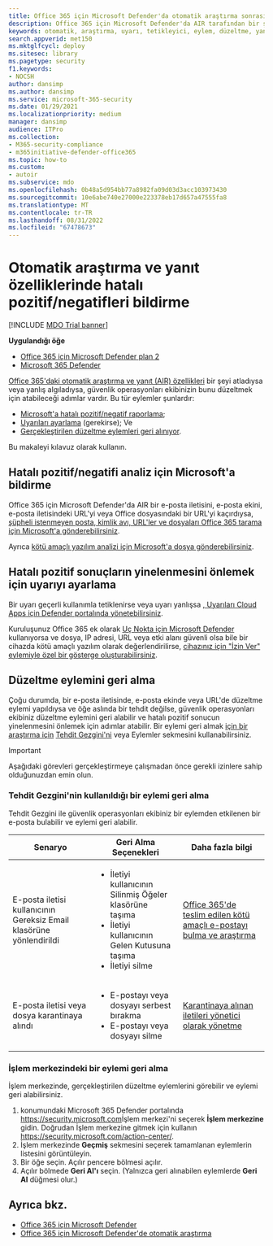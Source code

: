 ```yaml
---
title: Office 365 için Microsoft Defender'da otomatik araştırma sonrasında hatalı pozitif veya hatalı negatifleri bildirme
description: Office 365 için Microsoft Defender'da AIR tarafından bir şey mi atlandı veya yanlış algılandı? Hatalı pozitif veya hatalı negatifleri analiz için Microsoft'a göndermeyi öğrenin.
keywords: otomatik, araştırma, uyarı, tetikleyici, eylem, düzeltme, yanlış pozitif, yanlış negatif
search.appverid: met150
ms.mktglfcycl: deploy
ms.sitesec: library
ms.pagetype: security
f1.keywords:
- NOCSH
author: dansimp
ms.author: dansimp
ms.service: microsoft-365-security
ms.date: 01/29/2021
ms.localizationpriority: medium
manager: dansimp
audience: ITPro
ms.collection:
- M365-security-compliance
- m365initiative-defender-office365
ms.topic: how-to
ms.custom:
- autoir
ms.subservice: mdo
ms.openlocfilehash: 0b48a5d954bb77a8982fa09d03d3acc103973430
ms.sourcegitcommit: 10e6abe740e27000e223378eb17d657a47555fa8
ms.translationtype: MT
ms.contentlocale: tr-TR
ms.lasthandoff: 08/31/2022
ms.locfileid: "67478673"
---
```

# <a name="how-to-report-false-positivesnegatives-in-automated-investigation-and-response-capabilities"></a>Otomatik araştırma ve yanıt özelliklerinde hatalı pozitif/negatifleri bildirme

[!INCLUDE [MDO Trial banner](../includes/mdo-trial-banner.md)]

**Uygulandığı öğe**
- [Office 365 için Microsoft Defender plan 2](defender-for-office-365.md)
- [Microsoft 365 Defender](../defender/microsoft-365-defender.md)

[Office 365'daki otomatik araştırma ve yanıt (AIR) özellikleri](automated-investigation-response-office.md) bir şeyi atladıysa veya yanlış algıladıysa, güvenlik operasyonları ekibinizin bunu düzeltmek için atabileceği adımlar vardır. Bu tür eylemler şunlardır:

- [Microsoft'a hatalı pozitif/negatif raporlama](#report-a-false-positivenegative-to-microsoft-for-analysis);
- [Uyarıları ayarlama](#adjust-an-alert-to-prevent-false-positives-from-recurring) (gerekirse); Ve
- [Gerçekleştirilen düzeltme eylemleri geri alınıyor](#undo-a-remediation-action).

Bu makaleyi kılavuz olarak kullanın.

## <a name="report-a-false-positivenegative-to-microsoft-for-analysis"></a>Hatalı pozitif/negatifi analiz için Microsoft'a bildirme

Office 365 için Microsoft Defender'da AIR bir e-posta iletisini, e-posta ekini, e-posta iletisindeki URL'yi veya Office dosyasındaki bir URL'yi kaçırdıysa, [şüpheli istenmeyen posta, kimlik avı, URL'ler ve dosyaları Office 365 tarama için Microsoft'a gönderebilirsiniz](admin-submission.md).

Ayrıca [kötü amaçlı yazılım analizi için Microsoft'a dosya gönderebilirsiniz](https://www.microsoft.com/wdsi/filesubmission).

## <a name="adjust-an-alert-to-prevent-false-positives-from-recurring"></a>Hatalı pozitif sonuçların yinelenmesini önlemek için uyarıyı ayarlama

Bir uyarı geçerli kullanımla tetiklenirse veya uyarı yanlışsa [, Uyarıları Cloud Apps için Defender portalında yönetebilirsiniz](/cloud-app-security/managing-alerts).

Kuruluşunuz Office 365 ek olarak [Uç Nokta için Microsoft Defender](/windows/security/threat-protection) kullanıyorsa ve dosya, IP adresi, URL veya etki alanı güvenli olsa bile bir cihazda kötü amaçlı yazılım olarak değerlendirilirse, [cihazınız için "İzin Ver" eylemiyle özel bir gösterge oluşturabilirsiniz](/windows/security/threat-protection/microsoft-defender-atp/manage-indicators).

## <a name="undo-a-remediation-action"></a>Düzeltme eylemini geri alma

Çoğu durumda, bir e-posta iletisinde, e-posta ekinde veya URL'de düzeltme eylemi yapıldıysa ve öğe aslında bir tehdit değilse, güvenlik operasyonları ekibiniz düzeltme eylemini geri alabilir ve hatalı pozitif sonucun yinelenmesini önlemek için adımlar atabilir. Bir eylemi geri almak [için bir araştırma için](#undo-an-action-in-the-action-center) [Tehdit Gezgini'ni](#undo-an-action-using-threat-explorer) veya Eylemler sekmesini kullanabilirsiniz.

> [!IMPORTANT]
> Aşağıdaki görevleri gerçekleştirmeye çalışmadan önce gerekli izinlere sahip olduğunuzdan emin olun.

### <a name="undo-an-action-using-threat-explorer"></a>Tehdit Gezgini'nin kullanıldığı bir eylemi geri alma

Tehdit Gezgini ile güvenlik operasyonları ekibiniz bir eylemden etkilenen bir e-posta bulabilir ve eylemi geri alabilir.

|Senaryo|Geri Alma Seçenekleri|Daha fazla bilgi|
|---|---|---|
|E-posta iletisi kullanıcının Gereksiz Email klasörüne yönlendirildi|<ul><li>İletiyi kullanıcının Silinmiş Öğeler klasörüne taşıma</li><li>İletiyi kullanıcının Gelen Kutusuna taşıma</li><li>İletiyi silme</li></ul>|[Office 365'de teslim edilen kötü amaçlı e-postayı bulma ve araştırma](investigate-malicious-email-that-was-delivered.md)|
|E-posta iletisi veya dosya karantinaya alındı|<ul><li>E-postayı veya dosyayı serbest bırakma</li><li> E-postayı veya dosyayı silme</li></ul>|[Karantinaya alınan iletileri yönetici olarak yönetme](manage-quarantined-messages-and-files.md)|

### <a name="undo-an-action-in-the-action-center"></a>İşlem merkezindeki bir eylemi geri alma

İşlem merkezinde, gerçekleştirilen düzeltme eylemlerini görebilir ve eylemi geri alabilirsiniz.

1. konumundaki Microsoft 365 Defender portalında <https://security.microsoft.com>İşlem merkezi'ni seçerek **İşlem merkezine** gidin. Doğrudan İşlem merkezine gitmek için kullanın <https://security.microsoft.com/action-center/>.
2. İşlem merkezinde **Geçmiş** sekmesini seçerek tamamlanan eylemlerin listesini görüntüleyin.
3. Bir öğe seçin. Açılır pencere bölmesi açılır.
4. Açılır bölmede **Geri Al'ı** seçin. (Yalnızca geri alınabilen eylemlerde **Geri Al** düğmesi olur.)

## <a name="see-also"></a>Ayrıca bkz.

- [Office 365 için Microsoft Defender](defender-for-office-365.md)
- [Office 365 için Microsoft Defender'de otomatik araştırma](office-365-air.md)
